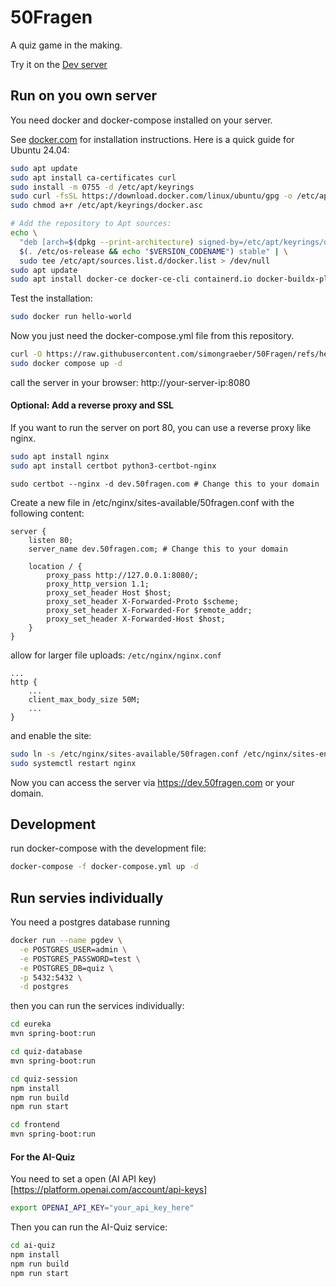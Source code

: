 # 50Fragen
A quiz game in the making.

Try it on the [Dev server](https://dev.50fragen.com)

## Run on you own server
You need docker and docker-compose installed on your server.

See [docker.com](https://docs.docker.com/engine/install/ubuntu/) for installation instructions.
Here is a quick guide for Ubuntu 24.04:
```bash
sudo apt update
sudo apt install ca-certificates curl
sudo install -m 0755 -d /etc/apt/keyrings
sudo curl -fsSL https://download.docker.com/linux/ubuntu/gpg -o /etc/apt/keyrings/docker.asc
sudo chmod a+r /etc/apt/keyrings/docker.asc

# Add the repository to Apt sources:
echo \
  "deb [arch=$(dpkg --print-architecture) signed-by=/etc/apt/keyrings/docker.asc] https://download.docker.com/linux/ubuntu \
  $(. /etc/os-release && echo "$VERSION_CODENAME") stable" | \
  sudo tee /etc/apt/sources.list.d/docker.list > /dev/null
sudo apt update
sudo apt install docker-ce docker-ce-cli containerd.io docker-buildx-plugin docker-compose-plugin
```
Test the installation:
```bash
sudo docker run hello-world
```
Now you just need the docker-compose.yml file from this repository.
```bash
curl -O https://raw.githubusercontent.com/simongraeber/50Fragen/refs/heads/main/docker-compose.yml
sudo docker compose up -d
```
call the server in your browser: http://your-server-ip:8080

#### Optional: Add a reverse proxy and SSL
If you want to run the server on port 80, you can use a reverse proxy like nginx.
```bash
sudo apt install nginx
sudo apt install certbot python3-certbot-nginx
```

```
sudo certbot --nginx -d dev.50fragen.com # Change this to your domain
```
Create a new file in /etc/nginx/sites-available/50fragen.conf with the following content:
```nginx
server {
    listen 80;
    server_name dev.50fragen.com; # Change this to your domain

    location / {
        proxy_pass http://127.0.0.1:8080/;
        proxy_http_version 1.1;
        proxy_set_header Host $host;
        proxy_set_header X-Forwarded-Proto $scheme;
        proxy_set_header X-Forwarded-For $remote_addr;
        proxy_set_header X-Forwarded-Host $host;
    }
}
```
allow for larger file uploads: `/etc/nginx/nginx.conf`
```nginx
...
http {
    ...
    client_max_body_size 50M;
    ...
}
```
and enable the site:
```bash
sudo ln -s /etc/nginx/sites-available/50fragen.conf /etc/nginx/sites-enabled/
sudo systemctl restart nginx
```
Now you can access the server via https://dev.50fragen.com or your domain.

## Development
run docker-compose with the development file:
```bash
docker-compose -f docker-compose.yml up -d
```

## Run servies individually
You need a postgres database running
```bash
docker run --name pgdev \
  -e POSTGRES_USER=admin \
  -e POSTGRES_PASSWORD=test \
  -e POSTGRES_DB=quiz \
  -p 5432:5432 \
  -d postgres
 ````
then you can run the services individually:
```bash
cd eureka
mvn spring-boot:run
```
```bash
cd quiz-database
mvn spring-boot:run
```
```bash
cd quiz-session
npm install
npm run build
npm run start
```
```bash
cd frontend
mvn spring-boot:run
```
#### For the AI-Quiz
You need to set a open (AI API key)[https://platform.openai.com/account/api-keys]
```bash
export OPENAI_API_KEY="your_api_key_here"
```
Then you can run the AI-Quiz service:
```bash
cd ai-quiz
npm install
npm run build
npm run start
```
